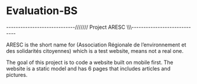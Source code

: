 # Evaluation-BS

-----------------------------///////   Project ARESC  \\\\\\\-----------------------------

ARESC is the short name for (Association Régionale de l’environnement et des solidarités citoyennes)
which is a test website, means not a real one.

The goal of this project is to code a website built on mobile first.
The website is a static model and has 6 pages that includes articles and pictures.

